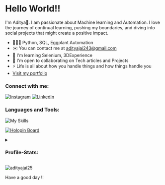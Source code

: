 <!-- <img  align="right" src="" alt="coding gif" height="300" width="400"></img> -->

<h1>Hello World!!</h1>
 

I'm Aditya🤞. I am passionate about Machine learning and Automation. I love the journey of continual learning, pushing my boundaries, and diving into social projects that might create a positive impact. 

* 🧑🏽‍💻  Python, SQL, Eggplant Automation
* ✉️  You can contact me at [adityajai243@gmail.com](mailto:adityajai243@gmail.com)
* 🧠  I'm learning Selenium, 3DExperience
* 🤝  I'm open to collaborating on Tech articles and Projects
* ⚡  Life is all about how you handle things and how things handle you
* [Visit my portfolio](https://adityajai25.github.io/)

<h3 align="left">Connect with me:</h3>

[![Instagram](https://skillicons.dev/icons?i=instagram)](https://www.instagram.com/j_adi25/)
[![LinkedIn](https://skillicons.dev/icons?i=linkedin)](https://www.linkedin.com/in/aditya-j-p-7b12971b2/)

<h3 align="left">Languages and Tools:</h3>

![My Skills](https://skillicons.dev/icons?i=py,cpp,js,mysql,flask,django,firebase,mongodb,gcp,react,php,go,git&theme=dark)

[![Holopin Board](https://holopin.me/adityajai25)](https://holopin.io/@adityajai25)

<details>
  <summary><h3>Profile-Stats:</h3></summary>
    <p><img align="left" src="https://github-readme-stats-git-masterrstaa-rickstaa.vercel.app/api/top-langs?username=adityajai25&show_icons=true&locale=en&layout=compact&theme=highcontrast" alt="adityajai25" /></p>
    <br>
    <p>&nbsp;<img align="center" src="https://github-readme-stats-git-masterrstaa-rickstaa.vercel.app/api?username=adityajai25&show_icons=true&locale=en&theme=highcontrast" alt="adityajai25" /></p>

  [![GitHub Streak](https://streak-stats.demolab.com?user=adityajai25&theme=highcontrast)](https://git.io/streak-stats) 
</details>
<!-- <p><img align="center" src="https://github-readme-streak-stats.herokuapp.com/?user=adityajai25&&theme=highcontrast" alt="adityajai25" /></p> -->

<p align="left"> <img src="https://komarev.com/ghpvc/?username=adityajai25&label=Profile%20views&color=0e75b6&style=flat" alt="adityajai25" /> </p>
<p> Have a good day !! </p>

